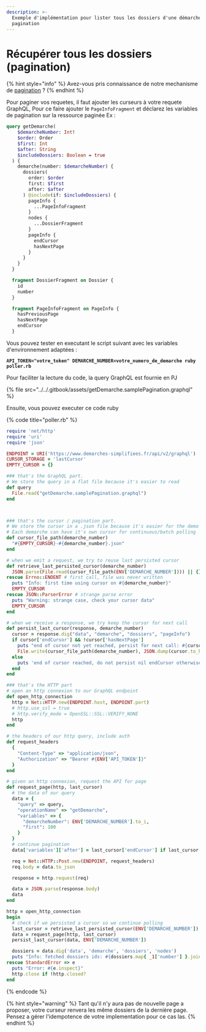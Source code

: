 ```yaml
---
description: >-
  Exemple d'implémentation pour lister tous les dossiers d'une démarche avec la
  pagination
---
```


# Récupérer tous les dossiers (pagination)

{% hint style="info" %}
Avez-vous pris connaissance de notre mechanisme de [pagination](../pagination.md) ?
{% endhint %}

Pour paginer vos requetes, il faut ajouter les curseurs à votre requete GraphQL, Pour ce faire ajouter le `PageInfoFragment` et déclarez les variables de pagination sur la ressource paginée Ex :

```graphql
query getDemarche(
    $demarcheNumber: Int!
    $order: Order
    $first: Int
    $after: String
    $includeDossiers: Boolean = true
  ) {
    demarche(number: $demarcheNumber) {
      dossiers(
        order: $order
        first: $first
        after: $after
      ) @include(if: $includeDossiers) {
        pageInfo {
          ...PageInfoFragment
        }
        nodes {
          ...DossierFragment
        }
        pageInfo {
          endCursor
          hasNextPage
        }
      }
    }
  }

  fragment DossierFragment on Dossier {
    id
    number
  }

  fragment PageInfoFragment on PageInfo {
    hasPreviousPage
    hasNextPage
    endCursor
  }
```

Vous pouvez tester en executant le script suivant avec les variables d'environnement adaptées :

<pre class="language-bash"><code class="lang-bash"><strong>API_TOKEN="votre_token" DEMARCHE_NUMBER=votre_numero_de_demarche ruby poller.rb
</strong></code></pre>

Pour faciliter la lecture du code, la query GraphQL est fournie en PJ

{% file src="../../.gitbook/assets/getDemarche.samplePagination.graphql" %}

Ensuite, vous pouvez executer ce code ruby

{% code title="poller.rb" %}
```ruby
require 'net/http'
require 'uri'
require 'json'

ENDPOINT = URI('https://www.demarches-simplifiees.fr/api/v2/graphql')
CURSOR_STORAGE = 'lastCursor'
EMPTY_CURSOR = {}

### that's the GraphQL part.
# We store the query in a flat file because it's easier to read
def query
  File.read("getDemarche.samplePagination.graphql")
end



### that's the cursor / pagination part.
# We store the cursor in a .json file because it's easier for the demo
# Each demarche can have it's own cursor for continuous/batch polling
def cursor_file_path(demarche_number)
  "#{EMPTY_CURSOR}-#{demarche_number}.json"
end

# when we emit a request, we try to reuse last persisted cursor
def retrieve_last_persisted_cursor(demarche_number)
  JSON.parse(File.read(cursor_file_path(ENV['DEMARCHE_NUMBER']))) || {}
rescue Errno::ENOENT # first call, file was never written
  puts "Info: first time using cursor on #{demarche_number}"
  EMPTY_CURSOR
rescue JSON::ParserError # strange parse error
  puts "Warning: strange case, check your cursor data"
  EMPTY_CURSOR
end

# when we receive a response, we try keep the cursor for next call
def persist_last_cursor(response, demarche_number)
  cursor = response.dig("data", "demarche", "dossiers", "pageInfo")
  if cursor['endCursor'] && !cursor['hasNextPage']
    puts "end of cursor not yet reached, persist for next call: #{cursor.inspect}"
    File.write(cursor_file_path(demarche_number), JSON.dump(cursor.to_h), mode: 'w')
  else
    puts 'end of cursor reached, do not persist nil endCursor otherwise restart full listing'
  end
end

### that's the HTTP part
# open an http connexion to our GraphQL endpoint
def open_http_connection
  http = Net::HTTP.new(ENDPOINT.host, ENDPOINT.port)
  # http.use_ssl = true
  # http.verify_mode = OpenSSL::SSL::VERIFY_NONE
  http
end

# the headers of our http query, include auth
def request_headers
  {
    "Content-Type" => "application/json",
    "Authorization" => "Bearer #{ENV['API_TOKEN']}"
  }
end

# given an http connexion, request the API for page
def request_page(http, last_cursor)
  # the data of our query
  data = {
    "query" => query,
    "operationName" => "getDemarche",
    "variables" => {
      "demarcheNumber": ENV['DEMARCHE_NUMBER'].to_i,
      "first": 100
    }
  }
  # continue pagination
  data['variables']['after'] = last_cursor['endCursor'] if last_cursor

  req = Net::HTTP::Post.new(ENDPOINT, request_headers)
  req.body = data.to_json

  response = http.request(req)

  data = JSON.parse(response.body)
  data
end

http = open_http_connection
begin
  # check if we persisted a cursor so we continue polling
  last_cursor = retrieve_last_persisted_cursor(ENV['DEMARCHE_NUMBER'])
  data = request_page(http, last_cursor)
  persist_last_cursor(data, ENV['DEMARCHE_NUMBER'])

  dossiers = data.dig('data', 'demarche', 'dossiers', 'nodes')
  puts "Info: fetched dossiers ids: #{dossiers.map{ _1['number'] }.join(', ')}"
rescue StandardError => e
  puts "Error: #{e.inspect}"
  http.close if !http.closed?
end
```
{% endcode %}

{% hint style="warning" %}
Tant qu'il n'y aura pas de nouvelle page a proposer, votre curseur renvera les même dossiers de la dernière page. Pensez a gérer l'idempotence de votre implementation pour ce cas las.
{% endhint %}
